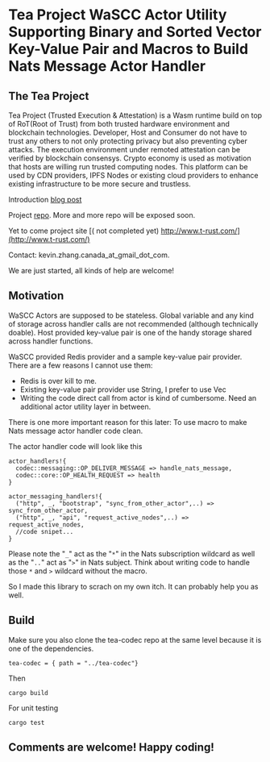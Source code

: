 # Tea Project WaSCC Actor Utility Supporting Binary and Sorted Vector Key-Value Pair and Macros to Build Nats Message Actor Handler

## The Tea Project
Tea Project (Trusted Execution & Attestation) is a Wasm runtime build on top of RoT(Root of Trust) from both trusted hardware environment and blockchain technologies. Developer, Host and Consumer do not have to trust any others to not only protecting privacy but also preventing cyber attacks. The execution environment under remoted attestation can be verified by blockchain consensys. Crypto economy is used as motivation that hosts are willing run trusted computing nodes. This platform can be used by CDN providers, IPFS Nodes or existing cloud providers to enhance existing infrastructure to be more secure and trustless. 

Introduction [blog post](https://medium.com/@pushbar/0-of-n-cover-letter-of-the-trusted-webassembly-runtime-on-ipfs-12a4fd8c4338)

Project [repo](http://github.com/tearust). More and more repo will be exposed soon.

Yet to come project site [( not completed yet) http://www.t-rust.com/](http://www.t-rust.com/)

Contact: kevin.zhang.canada_at_gmail_dot_com.

We are just started, all kinds of help are welcome!


## Motivation
WaSCC Actors are supposed to be stateless. Global variable and any kind of storage across handler calls are not recommended (although technically doable). Host provided key-value pair is one of the handy storage shared across handler functions. 

WaSCC provided Redis provider and a sample key-value pair provider. There are a few reasons I cannot use them:

- Redis is over kill to me.
- Existing key-value pair provider use String, I prefer to use Vec<u8>
- Writing the code direct call from actor is kind of cumbersome. Need an additional actor utility layer in between.

There is one more important reason for this later: To use macro to make Nats message actor handler code clean.

The actor handler code will look like this
```
actor_handlers!{ 
  codec::messaging::OP_DELIVER_MESSAGE => handle_nats_message, 
  codec::core::OP_HEALTH_REQUEST => health 
}

actor_messaging_handlers!{
  ("http", _, "bootstrap", "sync_from_other_actor",..) => sync_from_other_actor,
  ("http", _, "api", "request_active_nodes",..) => request_active_nodes, 
  //code snipet...
}
```

Please note the "`_`" act as the "`*`" in the Nats subscription wildcard as well as the "`..`" act as "`>`" in Nats subject. Think about writing code to handle those `*` and `>` wildcard without the macro.


So I made this library to scrach on my own itch. It can probably help you as well.

## Build

Make sure you also clone the tea-codec repo at the same level because it is one of the dependencies.
```
tea-codec = { path = "../tea-codec"}
```
Then
``` 
cargo build
```
For unit testing
```
cargo test
```

## Comments are welcome! Happy coding!

